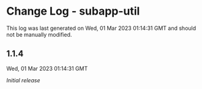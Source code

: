 # Change Log - subapp-util

This log was last generated on Wed, 01 Mar 2023 01:14:31 GMT and should not be manually modified.

## 1.1.4
Wed, 01 Mar 2023 01:14:31 GMT

_Initial release_

